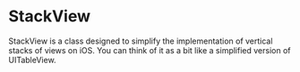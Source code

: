 StackView
=========

StackView is a class designed to simplify the implementation of vertical stacks of views on iOS. You can think of it as a bit like a simplified version of UITableView.

